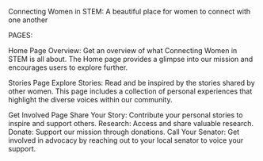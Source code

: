 Connecting Women in STEM: A beautiful place for women to connect with one another

PAGES:

Home Page
Overview:
Get an overview of what Connecting Women in STEM is all about. The Home page provides a glimpse into our mission and encourages users to explore further.

Stories Page
Explore Stories:
Read and be inspired by the stories shared by other women. This page includes a collection of personal experiences that highlight the diverse voices within our community.

Get Involved Page
Share Your Story: Contribute your personal stories to inspire and support others.
Research: Access and share valuable research.
Donate: Support our mission through donations.
Call Your Senator: Get involved in advocacy by reaching out to your local senator to voice your support.
